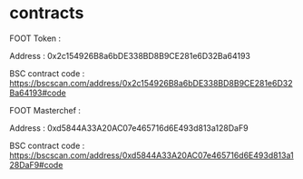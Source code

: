 # contracts

FOOT Token : 

Address : 0x2c154926B8a6bDE338BD8B9CE281e6D32Ba64193

BSC contract code : https://bscscan.com/address/0x2c154926B8a6bDE338BD8B9CE281e6D32Ba64193#code

FOOT Masterchef : 

Address : 0xd5844A33A20AC07e465716d6E493d813a128DaF9

BSC contract code : https://bscscan.com/address/0xd5844A33A20AC07e465716d6E493d813a128DaF9#code


